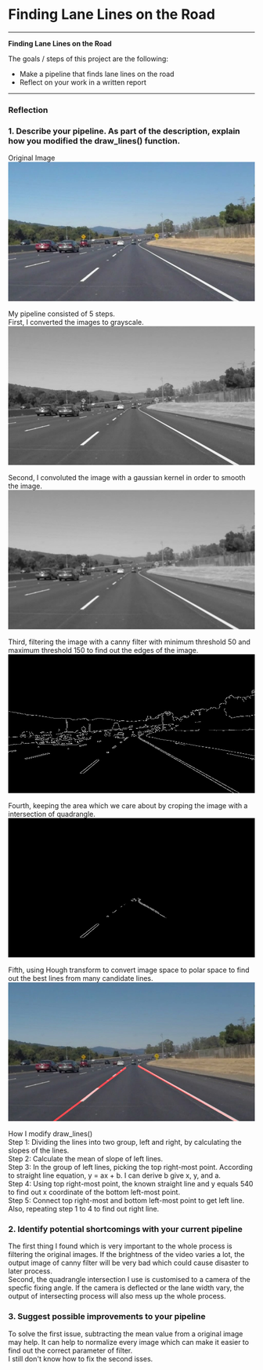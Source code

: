 # **Finding Lane Lines on the Road** 

---

**Finding Lane Lines on the Road**

The goals / steps of this project are the following:
* Make a pipeline that finds lane lines on the road
* Reflect on your work in a written report


[//]: # (Image References)

[solidWhiteCurve]: ./test_images/solidWhiteCurve.jpg "solidWhiteCurve"
[solidWhiteCurve_gray]: ./test_images_output/solidWhiteCurve_gray.jpg "solidWhiteCurve_gray"
[solidWhiteCurve_blur_gray]: ./test_images_output/solidWhiteCurve_blur_gray.jpg "solidWhiteCurve_blur_gray"
[solidWhiteCurve_edges]: ./test_images_output/solidWhiteCurve_edges.jpg "solidWhiteCurve_edges"
[solidWhiteCurve_masked_edges]: ./test_images_output/solidWhiteCurve_masked_edges.jpg "solidWhiteCurve_masked_edges"
[solidWhiteCurve_output]: ./test_images_output/solidWhiteCurve.jpg "solidWhiteCurve_output"

---

### Reflection

### 1. Describe your pipeline. As part of the description, explain how you modified the draw_lines() function.
Original Image<br/>
![alt text][solidWhiteCurve]

My pipeline consisted of 5 steps.<br/>
First, I converted the images to grayscale.<br/>
![alt text][solidWhiteCurve_gray]

Second, I convoluted the image with a gaussian kernel in order to smooth the image.<br/>
![alt text][solidWhiteCurve_blur_gray]

Third, filtering the image with a canny filter with minimum threshold 50 and maximum threshold 150 to find out the edges of the image.<br/>
![alt text][solidWhiteCurve_edges]

Fourth, keeping the area which we care about by croping the image with a intersection of quadrangle.<br/>
![alt text][solidWhiteCurve_masked_edges]

Fifth, using Hough transform to convert image space to polar space to find out the best lines from many candidate lines.<br/>
![alt text][solidWhiteCurve_output]

How I modify draw_lines()<br/>
Step 1: Dividing the lines into two group, left and right, by calculating the slopes of the lines.<br/>
Step 2: Calculate the mean of slope of left lines.<br/>
Step 3: In the group of left lines, picking the top right-most point. According to straight line equation, y = ax + b. I can derive b give x, y, and a.<br/>
Step 4: Using top right-most point, the known straight line and y equals 540 to find out x coordinate of the bottom left-most point.<br/>
Step 5: Connect top right-most and bottom left-most point to get left line. Also, repeating step 1 to 4 to find out right line.

### 2. Identify potential shortcomings with your current pipeline
The first thing I found which is very important to the whole process is filtering the original images. If the brightness of the video varies a lot, the output image of canny filter will be very bad which could cause disaster to later process.<br/>
Second, the quadrangle intersection I use is customised to a camera of the specfic fixing angle. If the camera is deflected or the lane width vary, the output of intersecting process will also mess up the whole process.<br/>

### 3. Suggest possible improvements to your pipeline
To solve the first issue, subtracting the mean value from a original image may help. It can help to normalize every image which can make it easier to find out the correct parameter of filter.<br/>
I still don't know how to fix the second isses.<br/>

